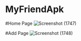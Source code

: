 # MyFriendApk

#Home Page
![Screenshot (1747)](https://user-images.githubusercontent.com/90768772/228113141-cb91641b-c54b-481f-a613-bcf64ea35e84.png)

#Add Page
![Screenshot (1748)](https://user-images.githubusercontent.com/90768772/228114349-c85eb519-10dd-4697-b559-579ba0cbeec4.png)
